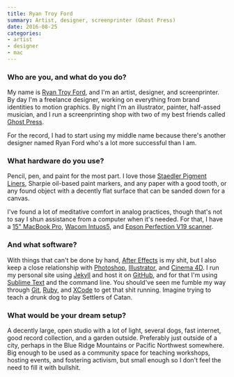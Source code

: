 ```yaml
---
title: Ryan Troy Ford
summary: Artist, designer, screenprinter (Ghost Press)
date: 2016-08-25
categories:
- artist
- designer
- mac
---
```


### Who are you, and what do you do?

My name is [Ryan Troy Ford](http://ryantroyford.com/ "Ryan's website."), and I'm an artist, designer, and screenprinter. By day I'm a freelance designer, working on everything from brand identities to motion graphics. By night I'm an illustrator, painter, half-assed musician, and I run a screenprinting shop with two of my best friends called [Ghost Press](http://www.ghostpress.co/ "A screenprinting shop in Chicago.").

For the record, I had to start using my middle name because there's another designer named Ryan Ford who's a lot more successful than I am. 

### What hardware do you use?

Pencil, pen, and paint for the most part. I love those [Staedler Pigment Liners][pigment-liner-308], Sharpie oil-based paint markers, and any paper with a good tooth, or any found object with a decently flat surface that can be sanded down for a canvas.

I've found a lot of meditative comfort in analog practices, though that's not to say I shun assistance from a computer when it's needed. For that, I have a [15" MacBook Pro][macbook-pro], [Wacom Intuos5][intuos], and [Epson Perfection V19 scanner][perfection-v19]. 

### And what software?

With things that can't be done by hand, [After Effects][after-effects] is my shit, but I also keep a close relationship with [Photoshop][], [Illustrator][], and [Cinema 4D][cinema-4d]. I run my personal site using [Jekyll][] and host it on [GitHub][], and for that I'm using [Sublime Text][sublime-text] and the command line. You should've seen me fumble my way through [Git][], [Ruby][], and [XCode][] to get that shit running. Imagine trying to teach a drunk dog to play Settlers of Catan. 

### What would be your dream setup?

A decently large, open studio with a lot of light, several dogs, fast internet, good record collection, and a garden outside. Preferably just outside of a city, perhaps in the Blue Ridge Mountains or Pacific Northwest somewhere. Big enough to be used as a community space for teaching workshops, hosting events, and fostering activism, but small enough so I don't feel the need to fill it with bullshit.

[after-effects]: https://www.adobe.com/products/aftereffects.html "Motion graphics and video editing software."
[cinema-4d]: http://web.archive.org/web/20160602174133/http://www.maxon.net/en/products/cinema-4d-prime/who-should-use-it.html "3D rendering software."
[git]: https://git-scm.com/ "A version control system."
[github]: https://github.com/ "A Git code repository service."
[illustrator]: https://www.adobe.com/products/illustrator.html "A vector graphics editor."
[intuos]: https://www.wacom.com/en-us/products/pen-tablets/intuos "A pen tablet."
[jekyll]: https://jekyllrb.com/ "A static site generator."
[macbook-pro]: https://www.apple.com/macbook-pro/ "A laptop."
[perfection-v19]: http://www.epson.com/cgi-bin/Store/jsp/Product.do?sku=B11B231201 "A scanner."
[photoshop]: https://www.adobe.com/products/photoshop.html "A bitmap image editor."
[pigment-liner-308]: https://www.staedtler.com/en/products/ink-writing-instruments/fineliners/pigment-liner-308-fineliner/ "A pen."
[ruby]: https://www.ruby-lang.org/en/ "An interpreted scripting language."
[sublime-text]: http://www.sublimetext.com/ "A coder's text editor."
[xcode]: https://en.wikipedia.org/wiki/Xcode "An IDE for Mac developers."
